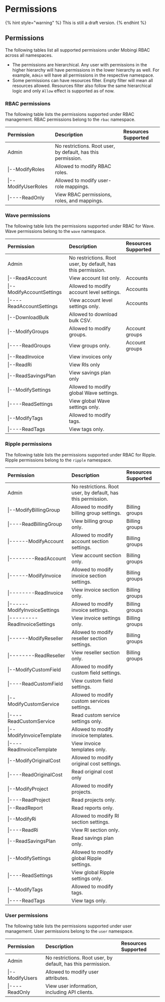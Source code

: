 # Permissions

{% hint style="warning" %}
This is still a draft version.
{% endhint %}

## Permissions

The following tables list all supported permissions under Mobingi RBAC across all namespaces.

* The permissions are hierarchical. Any user with permissions in the higher hierarchy will have permissions in the lower hierarchy as well. For example, `Admin` will have all permissions in the respective namespace.
* Some permissions can have resources filter. Empty filter will mean all resources allowed. Resources filter also follow the same hierarchical logic and only `Allow` effect is supported as of now.

### RBAC permissions

The following table lists the permissions supported under RBAC management. RBAC permissions belong to the `rbac` namespace.

| Permission | Description | Resources Supported |
| :--- | :--- | :--- |
| Admin | No restrictions. Root user, by default, has this permission. |  |
| \|--ModifyRoles | Allowed to modify RBAC roles. |  |
| \|--ModifyUserRoles | Allowed to modify user-role mappings. |  |
| \|----ReadOnly | View RBAC permissions, roles, and mappings. |  |

### Wave permissions

The following table lists the permissions supported under RBAC for Wave. Wave permissions belong to the `wave` namespace.

| Permission | Description | Resources Supported |
| :--- | :--- | :--- |
| Admin | No restrictions. Root user, by default, has this permission. |  |
| \|--ReadAccount | View account list only. | Accounts |
| \|--ModifyAccountSettings | Allowed to modify account level settings. | Accounts |
| \|----ReadAccountSettings | View account level settings only. | Accounts |
| \|--DownloadBulk | Allowed to download bulk CSV. |  |
| \|--ModifyGroups | Allowed to modify groups. | Account groups |
| \|----ReadGroups | View groups only. | Account groups |
| \|--ReadInvoice | View invoices only |  |
| \|--ReadRi | View RIs only |  |
| \|--ReadSavingsPlan | View savings plan only |  |
| \|--ModifySettings | Allowed to modify global Wave settings. |  |
| \|----ReadSettings | View global Wave settings only. |  |
| \|--ModifyTags | Allowed to modify tags. |  |
| \|----ReadTags | View tags only. |  |

### Ripple permissions

The following table lists the permissions supported under RBAC for Ripple. Ripple permissions belong to the `ripple` namespace.

| Permission | Description | Resources Supported |
| :--- | :--- | :--- |
| Admin | No restrictions. Root user, by default, has this permission. |  |
| \|--ModifyBillingGroup | Allowed to modify billing group settings. | Billing groups |
| \|----ReadBillingGroup | View billing group only. | Billing groups |
| \|------ModifyAccount | Allowed to modify account section settings. | Billing groups |
| \|--------ReadAccount | View account section only. | Billing groups |
| \|------ModifyInvoice | Allowed to modify invoice section settings. | Billing groups |
| \|--------ReadInvoice | View invoice section only. | Billing groups |
| \|------ModifyInvoiceSettings | Allowed to modify invoice settings. | Billing groups |
| \|--------- ReadInvoiceSettings | View invoice settings only. | Billing groups |
| \|------ModifyReseller | Allowed to modify reseller section settings. | Billing groups |
| \|--------ReadReseller | View reseller section only. | Billing groups |
| \|--ModifyCustomField | Allowed to modify custom field settings. |  |
| \|----ReadCustomField | View custom field settings. |  |
| \|--ModifyCustomService | Allowed to modify custom services settings. |  |
| \|----ReadCustomService | Read custom service settings only. |  |
| \|--ModifyInvoiceTemplate | Allowed to modify invoice templates. |  |
| \|----ReadInvoiceTemplate | View invoice templates only. |  |
| \|--ModifyOriginalCost | Allowed to modify original cost settings. |  |
| \|----ReadOriginalCost | Read original cost only |  |
| \|--ModifyProject | Allowed to modify projects. |  |
| \|----ReadProject | Read projects only. |  |
| \|--ReadReport | Read reports only. |  |
| \|--ModifyRi | Allowed to modify RI section settings. |  |
| \|----ReadRi | View RI section only. |  |
| \|--ReadSavingsPlan | Read savings plan only. |  |
| \|--ModifySettings | Allowed to modify global Ripple settings. |  |
| \|----ReadSettings | View global Ripple settings only. |  |
| \|--ModifyTags | Allowed to modify tags. |  |
| \|----ReadTags | View tags only. |  |

### User permissions

The following table lists the permissions supported under user management. User permissions belong to the `user` namespace.

| Permission | Description | Resources Supported |
| :--- | :--- | :--- |
| Admin | No restrictions. Root user, by default, has this permission. |  |
| \|--ModifyUsers | Allowed to modify user attributes. |  |
| \|----ReadOnly | View user information, including API clients. |  |

